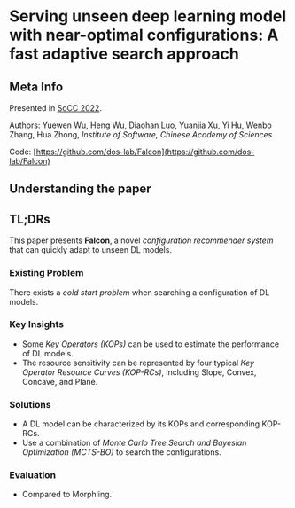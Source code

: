 # Serving unseen deep learning model with near-optimal configurations: A fast adaptive search approach

## Meta Info

Presented in [SoCC 2022](https://doi.org/10.1145/3542929.3563485).

Authors: Yuewen Wu, Heng Wu, Diaohan Luo, Yuanjia Xu, Yi Hu, Wenbo Zhang, Hua Zhong, _Institute of Software, Chinese Academy of Sciences_

Code: [https://github.com/dos-lab/Falcon](https://github.com/dos-lab/Falcon)

## Understanding the paper

## TL;DRs

This paper presents **Falcon**, a novel _configuration recommender system_ that can quickly adapt to unseen DL models.

### Existing Problem

There exists a _cold start problem_ when searching a configuration of DL models.

### Key Insights

* Some _Key Operators (KOPs)_ can be used to estimate the performance of DL models.
* The resource sensitivity can be represented by four typical _Key Operator Resource Curves (KOP-RCs)_, including Slope, Convex, Concave, and Plane.

### Solutions

* A DL model can be characterized by its KOPs and corresponding KOP-RCs.
* Use a combination of _Monte Carlo Tree Search and Bayesian Optimization (MCTS-BO)_ to search the configurations.

### Evaluation

* Compared to Morphling.
